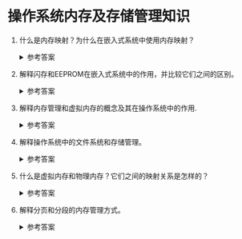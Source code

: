 操作系统内存及存储管理知识
===

1. 什么是内存映射？为什么在嵌入式系统中使用内存映射？
	  <details>
      <summary>参考答案</summary>

      内存映射是一种将物理内存或设备寄存器映射到逻辑地址空间的技术。通过内存映射，物理内存和设备寄存器被映射为逻辑地址，使得处理器和其他系统组件可以通过逻辑地址来访问它们。在嵌入式系统中使用内存映射有以下几个原因：
      1. `统一访问接口`：通过内存映射，嵌入式系统可以将外设的寄存器和物理内存映射到统一的逻辑地址空间中。这样，处理器可以使用相同的指令和地址访问这些设备，无需编写特定的设备驱动程序。这种统一的访问接口简化了系统设计和软件开发。
      2. `简化访问操作`：内存映射使得对外设寄存器的访问变得像对内存的访问一样简单。处理器可以使用读写内存的指令来读取和写入设备寄存器的值，从而简化了对外设的控制和配置。
      3. `内存保护和安全性`：内存映射可用于实现内存保护和安全性。通过将不同的内存区域映射到不同的地址空间中，并设置相应的访问权限，可以限制对某些关键数据和代码的访问。这提高了系统的安全性，并防止对内存的非法访问和修改。
      4. `虚拟内存管理`：内存映射还可用于虚拟内存管理。通过将物理内存映射到虚拟地址空间中，嵌入式系统可以实现虚拟内存的功能，包括内存分页、页面置换和内存共享等。这提供了更灵活和高效的内存管理机制，使系统能够有效地利用有限的物理内存资源。

      参考资料：
      - [Memory-mapped I/O and port-mapped I/O](https://en.wikipedia.org/wiki/Memory-mapped_I/O_and_port-mapped_I/O)
      - [虚拟内存](https://zh.wikipedia.org/wiki/虚拟内存)
    </details>

2. 解释闪存和EEPROM在嵌入式系统中的作用，并比较它们之间的区别。
	  <details>
      <summary>参考答案</summary>

      闪存和EEPROM（Electrically Erasable Programmable Read-Only Memory）都是在嵌入式系统中常见的非易失性存储器，它们在系统中具有不同的作用和特点。

      1. `闪存`：闪存是一种非易失性存储器，常用于存储程序代码、操作系统和数据。它具有快速的读取速度和较大的存储容量，通常以`块`的形式进行读写操作。闪存具有擦除和编程的功能，允许数据被修改和更新。闪存通常分为 NOR Flash 和 NAND Flash 两种类型，它们在性能和应用场景上有所区别。在嵌入式系统中，闪存被广泛用于存储系统的固件、引导程序和应用程序等。它可提供长期存储和持久性的数据存储，确保系统在断电后能够保留数据和程序代码。闪存还具有较快的读取速度，支持随机访问，适用于需要频繁读取和写入数据的场景。
   
      2. `EEPROM`：EEPROM是一种电可擦除可编程只读存储器，它与闪存相似，但在擦除和编程方面更加灵活。EEPROM可以以`字节`的形式进行读写操作，而不需要擦除整个块。这使得EEPROM适用于频繁写入和更新数据的应用。在嵌入式系统中，EEPROM常用于存储配置数据、校准参数、设备状态和用户设置等。它可提供可编程的存储空间，允许数据在系统运行时被动态地修改和更新。由于EEPROM支持字节级的读写操作，它特别适用于存储小量数据的场景。

      区别：

      1. `存储方式`：闪存以块的形式进行读写操作，而EEPROM以字节的形式进行读写操作。
      2. `擦除和编程`：闪存通常需要整个块进行擦除和编程，而EEPROM可以在字节级别进行擦除和编程。
      3. `容量和性能`：闪存通常具有较大的存储容量和更快的`读取速度`，而EEPROM容量较小且`读取速度`较慢。
      4. `应用场景`：闪存适用于存储程序代码和大容量数据的场景，而EEPROM适用于存储配置数据和小容量数据的场景。
   
      参考资料:
      - [flash存储器和eeprom区别](https://www.eefocus.com/e/490296.html)
    </details>

3. 解释内存管理和虚拟内存的概念及其在操作系统中的作用.
    <details>
      <summary>参考答案</summary>

      1. `内存管理`是操作系统中的一个关键组成部分，用于管理计算机系统中的内存资源。它负责跟踪和分配内存，以满足进程和系统的内存需求，并确保不同进程之间不会相互干扰。其在操作系统中的作用是：
         1. `内存分配和回收`：内存管理负责分配和回收进程所需的内存空间。它跟踪空闲内存块并进行分配，确保每个进程得到所需的内存资源。
         2. `内存保护`：内存管理通过分配内存空间并为每个进程建立地址映射表，确保每个进程只能访问其自己的内存空间，从而实现内存的隔离和保护。

      2. `虚拟内存`是一种内存管理技术，它将计算机的物理内存和磁盘上的虚拟内存空间进行映射和管理。它使得每个进程拥有独立的地址空间，从而提供了更大的可用内存空间。虚拟内存允许进程使用超过实际物理内存容量的内存，将不常用的数据存储在磁盘上，并通过页面调度算法将其加载到物理内存中。其在操作系统中的作用是：
         1. `虚拟内存管理`：虚拟内存技术使得系统可以在有限的物理内存情况下运行更多的进程，并提供了更大的地址空间。它通过将不常用的数据存储在磁盘上，将内存需求高效地管理起来。
         2. `页面调度和换入/换出`：虚拟内存使用页面调度算法决定哪些页面需要置换到磁盘上，以及何时将其换入物理内存。这些算法根据访问模式和优先级来优化内存的使用效率和性能。

      参考资料：
      - [Virtual Memory in Operating System](https://www.geeksforgeeks.org/virtual-memory-in-operating-system)
      - [Memory management](https://en.wikipedia.org/wiki/Memory_management)
    </details>

4. 解释操作系统中的文件系统和存储管理。
    <details>
      <summary>参考答案</summary>

      1. `文件系统`：文件系统是操作系统用于组织和管理文件和目录的方法。它定义了文件的命名规则、存储结构、访问权限和操作方式等。文件系统提供了对文件和目录的创建、读取、写入、删除和修改等操作，并提供了文件的组织结构和层次化的目录结构。文件系统使用户和应用程序能够方便地管理和访问存储在磁盘或其他存储介质上的数据。
      2. `存储管理`：存储管理是操作系统对计算机系统中的物理存储资源进行管理和分配的过程。它负责将计算机系统的内存和磁盘等存储设备分配给进程和文件，并管理它们的使用和释放。存储管理包括内存管理和磁盘管理两个方面：
          - `内存管理`：操作系统负责将有限的内存资源分配给运行的进程，并跟踪每个进程使用的内存区域。它提供了内存分配、地址映射、内存保护和页面置换等功能，以优化内存的利用和进程的执行。
          - `磁盘管理`：操作系统管理磁盘上的文件和空闲空间。它负责文件的存储和组织，实现文件的读取和写入，并处理文件的空间分配和回收。磁盘管理使用文件系统来组织和管理文件，并使用磁盘调度算法来优化磁盘访问的效率。
    </details>

5. 什么是虚拟内存和物理内存？它们之间的映射关系是怎样的？
    <details>
      <summary>参考答案</summary>

      1. `物理内存`是计算机硬件中用于存储数据和指令的实际硬件内存。它是由随机存取存储器（RAM）组成的，以字节为单位存储数据。物理内存是实际存在于计算机系统中的存储区域，用于存储正在运行的程序、操作系统和其他数据。
      2. `虚拟内存`是一种在操作系统层面上提供的抽象概念，它扩展了物理内存的容量。虚拟内存使用硬盘上的一部分空间作为辅助存储区域，并将其视为扩展的内存。通过虚拟内存，每个进程都拥有自己的虚拟地址空间，可以访问比物理内存更大的地址范围。
      3. 虚拟内存和物理内存之间的映射关系是`通过操作系统的内存管理单元（MMU）来实现`的。MMU负责将进程的虚拟地址转换为物理地址。具体工作流程原理如下：
         - 当进程访问虚拟内存中的数据时，MMU将虚拟地址划分为页面（通常是固定大小的块），然后将这些页面映射到物理内存中的对应位置。这样，虚拟内存中的页面可以分散地存储在物理内存中的不同位置。当进程访问虚拟内存中的某个页面时，MMU会将对应的物理地址提供给内存控制器，从而读取或写入真正的物理内存。
         - 虚拟内存的映射关系可以动态地进行调整，以便在物理内存不足时进行页面置换（将不常用的页面从物理内存移到磁盘），从而为进程提供更大的地址空间。当进程访问被置换到磁盘上的页面时，操作系统会将该页面重新调入物理内存，并更新虚拟内存的映射关系。

      参考资料:
      - [Memory management unit](https://en.wikipedia.org/wiki/Memory_management_unit)
    </details>

6. 解释分页和分段的内存管理方式。
    <details>
      <summary>参考答案</summary>

      分页和分段是操作系统中常用的内存管理方式，用于将进程的虚拟地址映射到物理内存。

      1. `分页（Paging）`：在分页内存管理方式中，虚拟地址空间和物理内存都被划分为固定大小的页面（通常是4KB或8KB）。虚拟地址空间中的每个页面被映射到物理内存中的一个页面。这种映射是通过页表来实现的，页表存储了虚拟页面和物理页面之间的映射关系。当进程访问一个虚拟地址时，操作系统使用虚拟地址的高位来索引页表，找到对应的页表项，其中包含了物理页面的地址。通过将虚拟地址的低位与页表项中的偏移量进行组合，就可以得到对应的物理地址。分页的优点是地址空间的连续性和共享页面的能力，但也会带来内部碎片和页表的开销。
      2. `分段（Segmentation）`：在分段内存管理方式中，虚拟地址空间和物理内存都被划分为不同大小的段。每个段都有一个基址和长度，表示该段在物理内存中的起始位置和长度。虚拟地址空间中的每个段被映射到物理内存中的一个段。当进程访问一个虚拟地址时，操作系统使用虚拟地址的段选择子来索引段描述符表，找到对应的段描述符，其中包含了物理段的基址和长度。通过将虚拟地址的偏移量与段描述符中的基址进行组合，就可以得到对应的物理地址。分段的优点是灵活的地址空间分配和保护，但也会带来外部碎片和段表的开销。

      这两种内存管理方式通常可以结合使用，形成分页与分段的混合方式，称为分页段式内存管理。

      参考资料:
      - [Memory paging](https://en.wikipedia.org/wiki/Memory_paging)
      - [Memory segmentation](https://en.wikipedia.org/wiki/Memory_segmentation)
    </details>